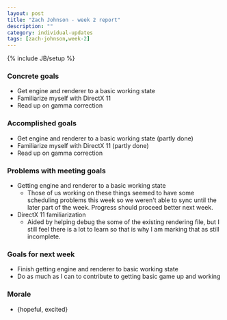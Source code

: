 ```yaml
---
layout: post
title: "Zach Johnson - week 2 report"
description: ""
category: individual-updates
tags: [zach-johnson,week-2]
---
```

{% include JB/setup %}

### Concrete goals
 - Get engine and renderer to a basic working state
 - Familiarize myself with DirectX 11
 - Read up on gamma correction

### Accomplished goals
 - Get engine and renderer to a basic working state (partly done)
 - Familiarize myself with DirectX 11 (partly done)
 - Read up on gamma correction
 
### Problems with meeting goals
 - Getting engine and renderer to a basic working state
	- Those of us working on these things seemed to have some scheduling problems this week so we weren't able to sync until the later part of the week. Progress should proceed better next week.
 - DirectX 11 familiarization
	- Aided by helping debug the some of the existing rendering file, but I still feel there is a lot to learn so that is why I am marking that as still incomplete.
	
### Goals for next week
 - Finish getting engine and renderer to basic working state
 - Do as much as I can to contribute to getting basic game up and working
 
### Morale
 - {hopeful, excited}
